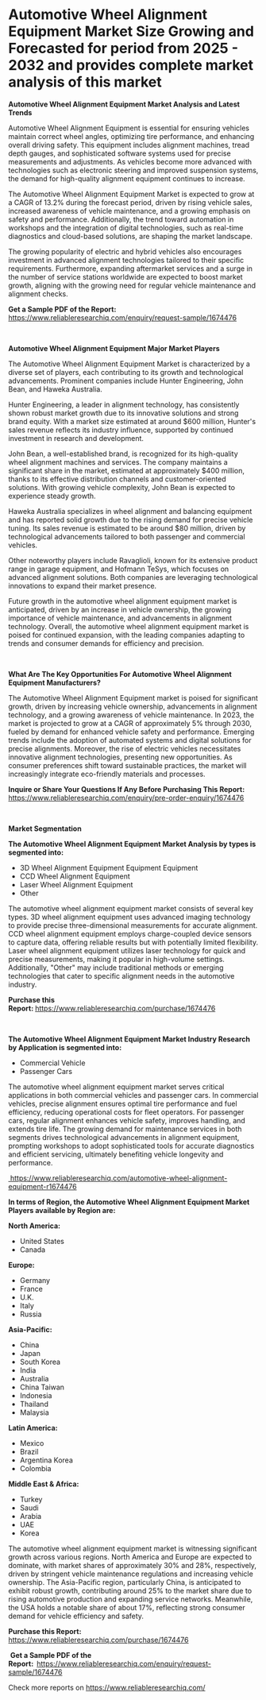 <p><h1>Automotive Wheel Alignment Equipment Market Size Growing and Forecasted for period from 2025 - 2032 and provides complete market analysis of this market</h1></p><p><strong>Automotive Wheel Alignment Equipment Market Analysis and Latest Trends</strong></p>
<p><p>Automotive Wheel Alignment Equipment is essential for ensuring vehicles maintain correct wheel angles, optimizing tire performance, and enhancing overall driving safety. This equipment includes alignment machines, tread depth gauges, and sophisticated software systems used for precise measurements and adjustments. As vehicles become more advanced with technologies such as electronic steering and improved suspension systems, the demand for high-quality alignment equipment continues to increase.</p><p>The Automotive Wheel Alignment Equipment Market is expected to grow at a CAGR of 13.2% during the forecast period, driven by rising vehicle sales, increased awareness of vehicle maintenance, and a growing emphasis on safety and performance. Additionally, the trend toward automation in workshops and the integration of digital technologies, such as real-time diagnostics and cloud-based solutions, are shaping the market landscape. </p><p>The growing popularity of electric and hybrid vehicles also encourages investment in advanced alignment technologies tailored to their specific requirements. Furthermore, expanding aftermarket services and a surge in the number of service stations worldwide are expected to boost market growth, aligning with the growing need for regular vehicle maintenance and alignment checks.</p></p>
<p><strong>Get a Sample PDF of the Report:&nbsp;</strong> <a href="https://www.reliableresearchiq.com/enquiry/request-sample/1674476?utm_campaign=2843&utm_medium=2&utm_source=Github&utm_content=ia&utm_term=25032025&utm_id=automotive-wheel-alignment-equipment">https://www.reliableresearchiq.com/enquiry/request-sample/1674476</a></p>
<p>&nbsp;</p>
<p><strong>Automotive Wheel Alignment Equipment Major Market Players</strong></p>
<p><p>The Automotive Wheel Alignment Equipment Market is characterized by a diverse set of players, each contributing to its growth and technological advancements. Prominent companies include Hunter Engineering, John Bean, and Haweka Australia. </p><p>Hunter Engineering, a leader in alignment technology, has consistently shown robust market growth due to its innovative solutions and strong brand equity. With a market size estimated at around $600 million, Hunter's sales revenue reflects its industry influence, supported by continued investment in research and development.</p><p>John Bean, a well-established brand, is recognized for its high-quality wheel alignment machines and services. The company maintains a significant share in the market, estimated at approximately $400 million, thanks to its effective distribution channels and customer-oriented solutions. With growing vehicle complexity, John Bean is expected to experience steady growth.</p><p>Haweka Australia specializes in wheel alignment and balancing equipment and has reported solid growth due to the rising demand for precise vehicle tuning. Its sales revenue is estimated to be around $80 million, driven by technological advancements tailored to both passenger and commercial vehicles.</p><p>Other noteworthy players include Ravaglioli, known for its extensive product range in garage equipment, and Hofmann TeSys, which focuses on advanced alignment solutions. Both companies are leveraging technological innovations to expand their market presence.</p><p>Future growth in the automotive wheel alignment equipment market is anticipated, driven by an increase in vehicle ownership, the growing importance of vehicle maintenance, and advancements in alignment technology. Overall, the automotive wheel alignment equipment market is poised for continued expansion, with the leading companies adapting to trends and consumer demands for efficiency and precision.</p></p>
<p>&nbsp;</p>
<p><strong>What Are The Key Opportunities For Automotive Wheel Alignment Equipment Manufacturers?</strong></p>
<p><p>The Automotive Wheel Alignment Equipment market is poised for significant growth, driven by increasing vehicle ownership, advancements in alignment technology, and a growing awareness of vehicle maintenance. In 2023, the market is projected to grow at a CAGR of approximately 5% through 2030, fueled by demand for enhanced vehicle safety and performance. Emerging trends include the adoption of automated systems and digital solutions for precise alignments. Moreover, the rise of electric vehicles necessitates innovative alignment technologies, presenting new opportunities. As consumer preferences shift toward sustainable practices, the market will increasingly integrate eco-friendly materials and processes.</p></p>
<p><strong>Inquire or Share Your Questions If Any Before Purchasing This Report:</strong> <a href="https://www.reliableresearchiq.com/enquiry/pre-order-enquiry/1674476?utm_campaign=2843&utm_medium=2&utm_source=Github&utm_content=ia&utm_term=25032025&utm_id=automotive-wheel-alignment-equipment">https://www.reliableresearchiq.com/enquiry/pre-order-enquiry/1674476</a></p>
<p>&nbsp;</p>
<p><strong>Market Segmentation</strong></p>
<p><strong>The Automotive Wheel Alignment Equipment Market Analysis by types is segmented into:</strong></p>
<p><ul><li>3D Wheel Alignment Equipment Equipment Equipment</li><li>CCD Wheel Alignment Equipment</li><li>Laser Wheel Alignment Equipment</li><li>Other</li></ul></p>
<p><p>The automotive wheel alignment equipment market consists of several key types. 3D wheel alignment equipment uses advanced imaging technology to provide precise three-dimensional measurements for accurate alignment. CCD wheel alignment equipment employs charge-coupled device sensors to capture data, offering reliable results but with potentially limited flexibility. Laser wheel alignment equipment utilizes laser technology for quick and precise measurements, making it popular in high-volume settings. Additionally, "Other" may include traditional methods or emerging technologies that cater to specific alignment needs in the automotive industry.</p></p>
<p><strong>Purchase this Report:&nbsp;</strong><a href="https://www.reliableresearchiq.com/purchase/1674476?utm_campaign=2843&utm_medium=2&utm_source=Github&utm_content=ia&utm_term=25032025&utm_id=automotive-wheel-alignment-equipment">https://www.reliableresearchiq.com/purchase/1674476</a></p>
<p>&nbsp;</p>
<p><strong>The Automotive Wheel Alignment Equipment Market Industry Research by Application is segmented into:</strong></p>
<p><ul><li>Commercial Vehicle</li><li>Passenger Cars</li></ul></p>
<p><p>The automotive wheel alignment equipment market serves critical applications in both commercial vehicles and passenger cars. In commercial vehicles, precise alignment ensures optimal tire performance and fuel efficiency, reducing operational costs for fleet operators. For passenger cars, regular alignment enhances vehicle safety, improves handling, and extends tire life. The growing demand for maintenance services in both segments drives technological advancements in alignment equipment, prompting workshops to adopt sophisticated tools for accurate diagnostics and efficient servicing, ultimately benefiting vehicle longevity and performance.</p></p>
<p><a href="https://www.reliableresearchiq.com/automotive-wheel-alignment-equipment-r1674476?utm_campaign=2843&utm_medium=2&utm_source=Github&utm_content=ia&utm_term=25032025&utm_id=automotive-wheel-alignment-equipment">&nbsp;https://www.reliableresearchiq.com/automotive-wheel-alignment-equipment-r1674476</a></p>
<p><strong>In terms of Region, the Automotive Wheel Alignment Equipment Market Players available by Region are:</strong></p>
<p>
    <p> <strong> North America: </strong>
        <ul>
            <li>United States</li>
            <li>Canada</li>
        </ul>
        </p> 
    <p> <strong> Europe: </strong>
        <ul>
            <li>Germany</li>
            <li>France</li>
            <li>U.K.</li>
            <li>Italy</li>
            <li>Russia</li>
        </ul>
        </p> 
    <p> <strong> Asia-Pacific: </strong>
        <ul>
            <li>China</li>
            <li>Japan</li>
            <li>South Korea</li>
            <li>India</li>
            <li>Australia</li>
            <li>China Taiwan</li>
            <li>Indonesia</li>
            <li>Thailand</li>
            <li>Malaysia</li>
        </ul>
        </p> 
    <p> <strong> Latin America: </strong>
        <ul>
            <li>Mexico</li>
            <li>Brazil</li>
            <li>Argentina Korea</li>
            <li>Colombia</li>
        </ul>
        </p> 
    <p> <strong> Middle East & Africa: </strong>
        <ul>
            <li>Turkey</li>
            <li>Saudi</li>
            <li>Arabia</li>
            <li>UAE</li>
            <li>Korea</li>
        </ul>
    </p>
    </p>
<p><p>The automotive wheel alignment equipment market is witnessing significant growth across various regions. North America and Europe are expected to dominate, with market shares of approximately 30% and 28%, respectively, driven by stringent vehicle maintenance regulations and increasing vehicle ownership. The Asia-Pacific region, particularly China, is anticipated to exhibit robust growth, contributing around 25% to the market share due to rising automotive production and expanding service networks. Meanwhile, the USA holds a notable share of about 17%, reflecting strong consumer demand for vehicle efficiency and safety.</p></p>
<p><strong>Purchase this Report: </strong><a href="https://www.reliableresearchiq.com/purchase/1674476?utm_campaign=2843&utm_medium=2&utm_source=Github&utm_content=ia&utm_term=25032025&utm_id=automotive-wheel-alignment-equipment">https://www.reliableresearchiq.com/purchase/1674476</a></p>
<p>&nbsp;<strong>Get a Sample PDF of the Report:&nbsp;&nbsp;</strong><a href="https://www.reliableresearchiq.com/enquiry/request-sample/1674476?utm_campaign=2843&utm_medium=2&utm_source=Github&utm_content=ia&utm_term=25032025&utm_id=automotive-wheel-alignment-equipment">https://www.reliableresearchiq.com/enquiry/request-sample/1674476</a></p>
<p><strong></strong></p>
<p>Check more reports on <a href="https://www.reliableresearchiq.com/?utm_campaign=2843&utm_medium=2&utm_source=Github&utm_content=ia&utm_term=25032025&utm_id=automotive-wheel-alignment-equipment">https://www.reliableresearchiq.com/</a></p>
